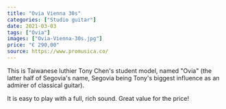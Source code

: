 ```yaml
---
title: "Ovia Vienna 30s"
categories: ["Studio guitar"]
date: 2021-03-03
tags: ["Ovia"]
images: ["Ovia-Vienna-30s.jpg"]
price: "€ 290,00"
source: https://www.promusica.co/
---
```


This is Taiwanese luthier Tony Chen's student model, named "Ovia" (the latter half of Segovia's name, Segovia being Tony's biggest influence as an admirer of classical guitar).

It is easy to play with a full, rich sound. Great value for the price!
